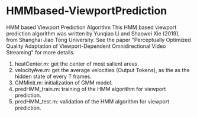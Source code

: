 # HMMbased-ViewportPrediction
HMM based Viewport Prediction Algorithm
This HMM based viewport prediction algorithm was written by Yunqiao Li and Shaowei Xie (2019), from Shanghai Jiao Tong University. See the paper "Perceptually Optimized Quality Adaptation of
Viewport-Dependent Omnidirectional Video Streaming" for more details.

1) heatCenter.m: get the center of most salient areas.
2) velocityAve.m: get the average velocities (Output Tokens), as the as the hidden state of every T frames.
3) GMMinit.m: initialization of GMM model.
4) predHMM_train.m: training of the HMM algorithm for viewport prediction.
5) predHMM_test.m: validation of the HMM algorithm for viewport prediction.
